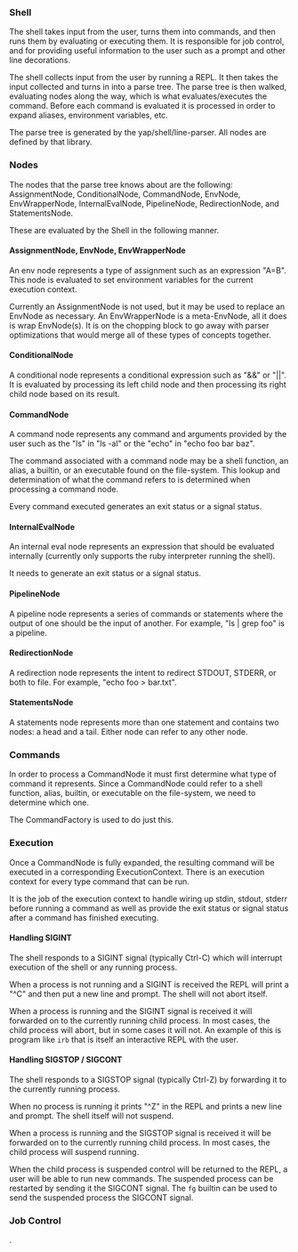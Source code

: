 ### Shell

The shell takes input from the user, turns them into commands, and then runs them by evaluating or executing them. It is responsible for job control, and for providing useful information to the user such as a prompt and other line decorations.

The shell collects input from the user by running a REPL. It then takes the input collected and turns in into a parse tree. The parse tree is then walked, evaluating nodes along the way, which is what evaluates/executes the command. Before each command is evaluated it is processed in order to expand aliases, environment variables, etc.

The parse tree is generated by the yap/shell/line-parser. All nodes are defined by that library.

### Nodes

The nodes that the parse tree knows about are the following: AssignmentNode, ConditionalNode, CommandNode, EnvNode, EnvWrapperNode, InternalEvalNode, PipelineNode, RedirectionNode, and StatementsNode.

These are evaluated by the Shell in the following manner.

#### AssignmentNode, EnvNode, EnvWrapperNode

An env node represents a type of assignment such as an expression "A=B". This node is evaluated to set environment variables for the current execution context.

Currently an AssignmentNode is not used, but it may be used to replace an EnvNode as necessary. An EnvWrapperNode is a meta-EnvNode, all it does is wrap EnvNode(s). It is on the chopping block to go away with parser optimizations that would merge all of these types of concepts together.

#### ConditionalNode

A conditional node represents a conditional expression such as "&&" or "||". It is evaluated by processing its left child node and then processing its right child node based on its result.

#### CommandNode

A command node represents any command and arguments provided by the user such as the "ls" in "ls -al" or the "echo" in "echo foo bar baz".

The command associated with a command node may be a shell function, an alias, a builtin, or an executable found on the file-system. This lookup and determination of what the command refers to is determined when processing a command node.

Every command executed generates an exit status or a signal status.

#### InternalEvalNode

An internal eval node represents an expression that should be evaluated internally (currently only supports the ruby interpreter running the shell).

It needs to generate an exit status or a signal status.

#### PipelineNode

A pipeline node represents a series of commands or statements where the output of one should be the input of another. For example, "ls | grep foo" is a pipeline.

#### RedirectionNode

A redirection node represents the intent to redirect STDOUT, STDERR, or both to file. For example, "echo foo > bar.txt".

#### StatementsNode

A statements node represents more than one statement and contains two nodes: a head and a tail. Either node can refer to any other node.


### Commands

In order to process a CommandNode it must first determine what type of command it represents. Since a CommandNode could refer to a shell function, alias, builtin, or executable on the file-system, we need to determine which one.

The CommandFactory is used to do just this.


### Execution

Once a CommandNode is fully expanded, the resulting command will be executed in a corresponding ExecutionContext. There is an execution context for every type command that can be run.

It is the job of the execution context to handle wiring up stdin, stdout, stderr before running a command as well as provide the exit status or signal status after a command has finished executing.


#### Handling SIGINT

The shell responds to a SIGINT signal (typically Ctrl-C) which will interrupt execution of the shell or any running process.

When a process is not running and a SIGINT is received the REPL will print a "^C" and then put a new line and prompt. The shell will not abort itself.

When a process is running and the SIGINT signal is received it will forwarded on to the currently running child process. In most cases, the child process will abort, but in some cases it will not. An example of this is program like `irb` that is itself an interactive REPL with the user.

#### Handling SIGSTOP / SIGCONT

The shell responds to a SIGSTOP signal (typically Ctrl-Z) by forwarding it to the currently running process.

When no process is running it prints "^Z" in the REPL and prints a new line and prompt. The shell itself will not suspend.

When a process is running and the SIGSTOP signal is received it will be forwarded on to the currently running child process. In most cases, the child process will suspend running.

When the child process is suspended control will be returned to the REPL, a user will be able to run new commands. The suspended process can be restarted by sending it the SIGCONT signal. The `fg` builtin can be used to send the suspended process the SIGCONT signal.


### Job Control

.
